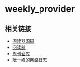 # weekly_provider

## 相关链接
+ [阅读器源码](https://github.com/learnfor11/weekly_viewer)
+ [阅读器](https://learnfor11.github.io/weekly_viewer/)
+ [周刊仓库](https://github.com/ruanyf/weekly)
+ [阮一峰的网络日志](http://www.ruanyifeng.com/blog/)
